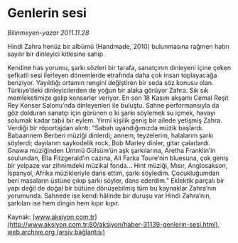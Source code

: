 # Genlerin sesi

*Bilinmeyen-yazar 2011.11.28*

<font class="agenda2NewsSpot">
 Hindi Zahra henüz bir albümü (Handmade, 2010) bulunmasına rağmen hatırı sayılır bir dinleyici kitlesine sahip.
</font>
<font class="newsDetail">
 <p>
 </p>
 <p>
  Kendine has yorumu, şarkı sözleri bir tarafa, sanatçının dinleyeni içine çeken şefkatli sesi ilerleyen dönemlerde etrafında daha çok insan toplayacağa benziyor. Yayıldığı ortamın rengini değiştiren bir seda söz konusu olan. Türkiye’deki dinleyicilerden de yoğun bir alaka görüyor Zahra. Sık sık memleketimize gelip konserler veriyor. En son 18 Kasım akşamı Cemal Reşit Rey Konser Salonu’nda dinleyenleri ile buluştu. Sahne performansıyla da göz dolduran sanatçı için görünen o ki şarkı söylemek su içmek, havayı solumak kadar tabii bir eylem.
  <span>
  </span>
  Yirmi kişilik geniş bir ailede yetişmiş Zahra. Verdiği bir röportajdan alıntı: “Sabah uyandığımızda müzik başlardı. Babaannem Berberi müziği dinlerdi; annem, teyzelerim, halalarım şarkı söylerdi; dayılarım saykodelik rock, Bob Marley dinler, gitar çalarlardı. Gnawa müziğinden Ümmü Gülsüm’ün aşk şarkılarına, Aretha Franklin’in soulundan, Ella Fitzgerald’ın cazına, Ali Farka Toure’nin bluesuna, çok geniş bir yelpaze var zihnimdeki müzikal fonda... Hint müziği, Mısır, Anglosakson, İspanyol, Afrika müzikleriyle dans ettim, şarkı söyledim. Çocukluğumdan beri masaların üstüne çıkıp şarkı söyler, dans ederdim.” Eklektik parçalı bir yapı değil de doğal bir bütüne dönüşebilmiş tüm bu kaynaklar Zahra’nın yorumunda. Sahnede ise kendi hâlinde bir duruşu var Hindi Zahra’nın, şarkıları ise hem dingin hem kıpır kıpır.
 </p>
</font>

Kaynak: [www.aksiyon.com.tr](http://www.aksiyon.com.tr:80/aksiyon/haber-31139-genlerin-sesi.html), [web.archive.org (arşiv bağlantısı)](http://web.archive.org/web/20111206120917/http://www.aksiyon.com.tr:80/aksiyon/haber-31139-genlerin-sesi.html)
